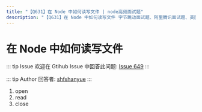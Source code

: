 ```yaml
---
title: "【Q631】在 Node 中如何读写文件 | node高频面试题"
description: "【Q631】在 Node 中如何读写文件 字节跳动面试题、阿里腾讯面试题、美团小米面试题。"
---
```


# 在 Node 中如何读写文件

::: tip Issue
欢迎在 Gtihub Issue 中回答此问题: [Issue 649](https://github.com/shfshanyue/Daily-Question/issues/649)
:::

::: tip Author
回答者: [shfshanyue](https://github.com/shfshanyue)
:::

1. open
2. read
3. close
